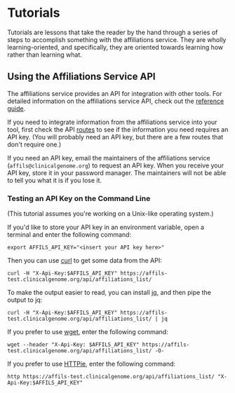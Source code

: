 # Tutorials

Tutorials are lessons that take the reader by the hand through a series
of steps to accomplish something with the affiliations service. They 
are wholly learning-oriented, and specifically, they are oriented
towards learning how rather than learning what.

## Using the Affiliations Service API

The affiliations service provides an API for integration with other tools.
For detailed information on the affiliations service API, check out the
[reference guide](reference.md#affiliations-service-api).

If you need to integrate information from the affiliations service into your tool, first
check the API [routes](reference.md#routes) to see if the information you need requires
an API key. (You will probably need an API key, but there are a few routes that don't
require one.)

If you need an API key, email the maintainers of the affiliations service
(`affils@clinicalgenome.org`) to request an API key. When you receive your API key,
store it in your password manager. The maintainers will not be able to tell you what it
is if you lose it.

### Testing an API Key on the Command Line

(This tutorial assumes you're working on a Unix-like operating system.)

If you'd like to store your API key in an environment variable, open a terminal and
enter the following command:

```
export AFFILS_API_KEY="<insert your API key here>"
```

Then you can use [curl](https://curl.se/) to get some data from the API:

```
curl -H "X-Api-Key:$AFFILS_API_KEY" https://affils-test.clinicalgenome.org/api/affiliations_list/
```

To make the output easier to read, you can install [jq](https://jqlang.org/), and then
pipe the output to jq:

```
curl -H "X-Api-Key:$AFFILS_API_KEY" https://affils-test.clinicalgenome.org/api/affiliations_list/ | jq
```

If you prefer to use [wget](https://www.gnu.org/software/wget/), enter the following
command:

```
wget --header "X-Api-Key: $AFFILS_API_KEY" https://affils-test.clinicalgenome.org/api/affiliations_list/ -O-
```

If you prefer to use [HTTPie](https://httpie.io/), enter the following command:

```
http https://affils-test.clinicalgenome.org/api/affiliations_list/ "X-Api-Key:$AFFILS_API_KEY"
```
